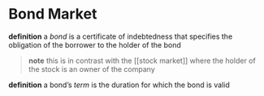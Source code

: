 # Bond Market

**definition** a _bond_ is a certificate of indebtedness that specifies the obligation of the borrower to the holder of the bond

> **note** this is in contrast with the [[stock market]] where the holder of the stock is an owner of the company

**definition** a bond’s _term_ is the duration for which the bond is valid
